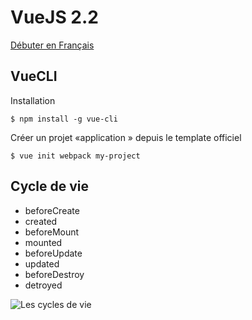 # VueJS 2.2

[Débuter en Français](https://fr.vuejs.org/v2/guide/index.html)


## VueCLI

Installation

```
$ npm install -g vue-cli
```

Créer un projet «application » depuis le template officiel
```
$ vue init webpack my-project
```

## Cycle de vie

* beforeCreate
* created
* beforeMount
* mounted
* beforeUpdate
* updated
* beforeDestroy
* detroyed

![Les cycles de vie](https://fr.vuejs.org/images/lifecycle.png)
